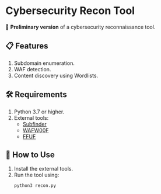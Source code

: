 # Cybersecurity Recon Tool

🚀 **Preliminary version** of a cybersecurity reconnaissance tool.

## 📋 Features
1. Subdomain enumeration.
2. WAF detection.
3. Content discovery using Wordlists.

## 🛠 Requirements
1. Python 3.7 or higher.
2. External tools:
   - [Subfinder](https://github.com/projectdiscovery/subfinder)
   - [WAFW00F](https://github.com/EnableSecurity/wafw00f)
   - [FFUF](https://github.com/ffuf/ffuf)

## 🚀 How to Use
1. Install the external tools.
2. Run the tool using:
   ```bash
   python3 recon.py
